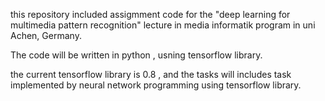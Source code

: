 this repository included assigmment code for the "deep learning for multimedia pattern recognition" lecture in media informatik program in uni Achen, Germany.

The code will be written in python , usning tensorflow library.

the current tensorflow library is 0.8 , and the tasks will includes task implemented by neural network programming using tensorflow library.


